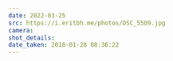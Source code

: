 ```yaml
---
date: 2022-03-25
src: https://i.eritbh.me/photos/DSC_5509.jpg
camera:
shot_details:
date_taken: 2018-01-28 08:36:22
---
```

